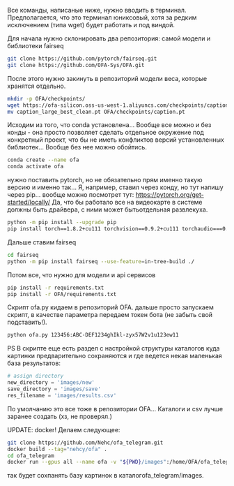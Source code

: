 Все команды, написаные ниже, нужно вводить в терминал. Предполагается, что это терминал юниксовый, хотя за редким исключением (типа wget) будет работать и под виндой.

Для начала нужно склонировать два репозитория: самой модели и библиотеки fairseq


```bash
git clone https://github.com/pytorch/fairseq.git
git clone https://github.com/OFA-Sys/OFA.git
```

После этого нужно закинуть в репозиторий модели веса, которые хранятся отдельно.


```bash
mkdir -p OFA/checkpoints/
wget https://ofa-silicon.oss-us-west-1.aliyuncs.com/checkpoints/caption_large_best_clean.pt
mv caption_large_best_clean.pt OFA/checkpoints/caption.pt
```

Исходим из того, что conda установлена... Вообще все можно и без конды - она просто позволяет сделать отдельное окружение под конкретный проект, что бы не иметь конфликтов версий установленных библиотек... Вообще без нее можно обойтись.


```bash
conda create --name ofa
conda activate ofa 
```

нужно поставить pytorch, но не обязательно прям именно такую версию и именно так... Я, например, ставил через конду, но тут напишу через pip... вообще можно посмотрет тут: https://pytorch.org/get-started/locally/ Да, что бы работало все на видеокарте в системе должны быть драйвера, с ними может бытьотдельная развлекуха.


```bash
python -m pip install --upgrade pip
pip install torch==1.8.2+cu111 torchvision==0.9.2+cu111 torchaudio===0.8.2 -f https://download.pytorch.org/whl/lts/1.8/torch_lts.html
```

Дальше ставим fairseq


```bash
cd fairseq
python -m pip install fairseq --use-feature=in-tree-build ./
```

Потом все, что нужно для модели и api сервисов

```bash
pip install -r requirements.txt
pip install -r OFA/requirements.txt
```

Скрипт ofa.py кидаем в репозиторий OFA. дальше просто запускаем скрипт, в качестве параметра передаем токен бота (не забыть свой подставить!).

```bash
python ofa.py 123456:ABC-DEF1234ghIkl-zyx57W2v1u123ew11
```

PS В скрипте еще есть раздел с настройкой структуры каталогов куда картинки предварительно сохраняются и где ведется некая маленькая база результатов: 

```python
# assign directory
new_directory = 'images/new'
save_directory = 'images/save'
res_filename = 'images/results.csv'
```

По умолчанию это все тоже в репозитории OFA... Каталоги и csv лучше заранее создать (хз, не проверял.) 

UPDATE: docker! Делаем следующее:  

```bash
git clone https://github.com/Nehc/ofa_telegram.git
docker build --tag="nehcy/ofa" .
cd ofa_telegram
docker run --gpus all --name ofa -v "${PWD}/images":/home/OFA/ofa_telegram/images -e TG_TOKEN=123456:ABC-DEF1234ghIkl-zyx57W2v1u123ew11 
```
так будет сохпанять базу картинок в каталогofa_telegram/images. 
